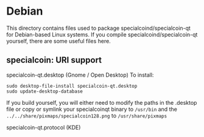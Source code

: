 
Debian
====================
This directory contains files used to package specialcoind/specialcoin-qt
for Debian-based Linux systems. If you compile specialcoind/specialcoin-qt yourself, there are some useful files here.

## specialcoin: URI support ##


specialcoin-qt.desktop  (Gnome / Open Desktop)
To install:

	sudo desktop-file-install specialcoin-qt.desktop
	sudo update-desktop-database

If you build yourself, you will either need to modify the paths in
the .desktop file or copy or symlink your specialcoinqt binary to `/usr/bin`
and the `../../share/pixmaps/specialcoin128.png` to `/usr/share/pixmaps`

specialcoin-qt.protocol (KDE)

